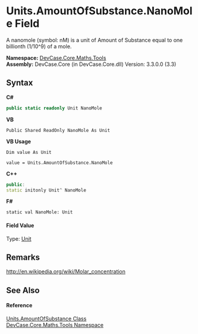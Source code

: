 # Units.AmountOfSubstance.NanoMole Field
 

A nanomole (symbol: nM) is a unit of Amount of Substance equal to one billionth (1/10^9) of a mole.

**Namespace:**&nbsp;<a href="N_DevCase_Core_Maths_Tools">DevCase.Core.Maths.Tools</a><br />**Assembly:**&nbsp;DevCase.Core (in DevCase.Core.dll) Version: 3.3.0.0 (3.3)

## Syntax

**C#**<br />
``` C#
public static readonly Unit NanoMole
```

**VB**<br />
``` VB
Public Shared ReadOnly NanoMole As Unit
```

**VB Usage**<br />
``` VB Usage
Dim value As Unit

value = Units.AmountOfSubstance.NanoMole

```

**C++**<br />
``` C++
public:
static initonly Unit^ NanoMole
```

**F#**<br />
``` F#
static val NanoMole: Unit
```


#### Field Value
Type: <a href="T_DevCase_Core_Maths_Unit">Unit</a>

## Remarks
<a href="http://en.wikipedia.org/wiki/Molar_concentration" target="_blank">http://en.wikipedia.org/wiki/Molar_concentration</a>

## See Also


#### Reference
<a href="T_DevCase_Core_Maths_Tools_Units_AmountOfSubstance">Units.AmountOfSubstance Class</a><br /><a href="N_DevCase_Core_Maths_Tools">DevCase.Core.Maths.Tools Namespace</a><br />